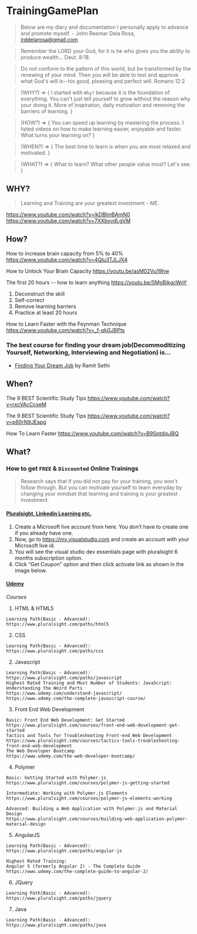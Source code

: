 # TrainingGamePlan
> Below are my diary and documentation I personally apply to advance and promote myself. - John Reemar Dela Rosa, jrddelarosa@gmail.com

> Remember the LORD your God, for it is he who gives you the ability to produce wealth... Deut. 8:18.

> Do not conform to the pattern of this world, but be transformed by the renewing of your mind. Then you will be able to test and approve what God's will is--his good, pleasing and perfect will. Romans 12:2

> (WHY?) => { I started with `Why?` because it is the foundation of everything. You can't just tell yourself to grow without the reason why your doing it. More of inspiration, daily motivation and removing the barriers of learning. }

>(HOW?) => { You can speed up learning by mastering the process. I listed videos on how to make learning easier, enjoyable and faster. What turns your learning on? }

>(WHEN?) => { The best time to learn is when you are most relaxed and motivated.  }

>(WHAT?) => { What to learn? What other people value most? Let's see. }


## WHY?

> Learning and Training are your greatest investment - ME.

https://www.youtube.com/watch?v=lkDBImBAmN0
https://www.youtube.com/watch?v=7XXbyvdLgVM

## How?

How to increase brain capacity from 5% to 40%
https://www.youtube.com/watch?v=4Qlu3TJLJX4

How to Unlock Your Brain Capacity
https://youtu.be/asM02Vu19hw

The first 20 hours -- how to learn anything
https://youtu.be/5MgBikgcWnY
1. Deconstruct the skill
2. Self-correct
3. Remove learning barriers
4. Practice at least 20 hours

How to Learn Faster with the Feynman Technique
https://www.youtube.com/watch?v=_f-qkGJBPts

### The best course for finding your dream job(Decommoditizing Yourself, Networking, Interviewing and Negotiation) is...
- [Finding Your Dream Job](https://www.iwillteachyoutoberich.com/find-your-dream-job/)  by Ramit Sethi

## When?
The 9 BEST Scientific Study Tips
https://www.youtube.com/watch?v=rxcVAcCcxeM

The 9 BEST Scientific Study Tips
https://www.youtube.com/watch?v=p60rN9JEapg

How To Learn Faster
https://www.youtube.com/watch?v=B9SptdjpJBQ

## What?

### How to get `FREE` & `Discounted` Online Trainings

> Research says that if you did not pay for your training, you won't follow through. But you can motivate yourself to learn everyday by changing your mindset that learning and training is your greatest investment.

#### [Pluralsight, Linkedin Learning etc.](https://my.visualstudio.com)
1. Create a Microsoft live account from here. You don’t have to create one if you already have one.
2. Now, go to https://my.visualstudio.com and create an account with your Microsoft live id.
3. You will see the visual studio dev essentials page with pluralsight 6 months subscription option.
4. Click “Get Coupon” option and then click activate link as shown in the image below.

#### [Udemy](https://www.retailmenot.com/view/udemy.com)

*Courses*
1. HTML & HTML5
```
Learning Path(Basic - Advanced):
https://www.pluralsight.com/paths/html5

```
2. CSS
```
Learning Path(Basic - Advanced):
https://www.pluralsight.com/paths/css
```
2. Javascript
```
Learning Path(Basic - Advanced):
https://www.pluralsight.com/paths/javascript
Highest Rated Training and Most Number of Students: JavaScript: Understanding the Weird Parts
https://www.udemy.com/understand-javascript/
https://www.udemy.com/the-complete-javascript-course/
```
3. Front End Web Development
```
Basic: Front End Web Development: Get Started
https://www.pluralsight.com/courses/front-end-web-development-get-started
Tactics and Tools for Troubleshooting Front-end Web Development
https://www.pluralsight.com/courses/tactics-tools-troubleshooting-front-end-web-development
The Web Developer Bootcamp
https://www.udemy.com/the-web-developer-bootcamp/
```
4. Polymer
```
Basic: Getting Started with Polymer.js
https://www.pluralsight.com/courses/polymer-js-getting-started

Intermediate: Working with Polymer.js Elements
https://www.pluralsight.com/courses/polymer-js-elements-working

Advanced: Building a Web Application with Polymer.js and Material Design
https://www.pluralsight.com/courses/building-web-application-polymer-material-design
```
5. AngularJS
```
Learning Path(Basic - Advanced):
https://www.pluralsight.com/paths/angular-js

Highest Rated Training:
Angular 5 (formerly Angular 2) - The Complete Guide
https://www.udemy.com/the-complete-guide-to-angular-2/
```

6. JQuery
```
Learning Path(Basic - Advanced):
https://www.pluralsight.com/paths/jquery

```

7. Java
```
Learning Path(Basic - Advanced):
https://www.pluralsight.com/paths/java

```

